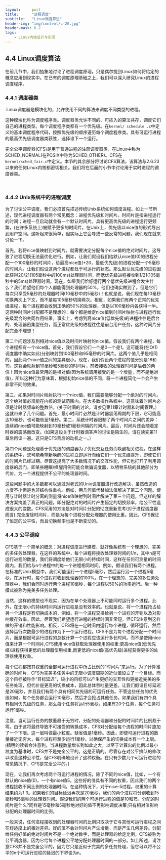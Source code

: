 ```yaml
---
layout:     post
title:      "进程调度"
subtitle:   "Linux调度算法"
header-img: "img/content/c-20.jpg"
header-mask: 0.2
tags:
    - Linux内核设计与实现
---
```




## 4.4 Linux调度算法

​		在前几节中，我们抽象地讨论了进程调度原理，只是偶尔提到Linux如何将给定的概念应用到现实中。在已有的调度原理基础之上，我们可以深入研究Linux的进程调度程序。

### 4.4.1 调度器类

​		Linux调度器是模块化的，允许使用不同的算法来调度不同类型的进程。

​		这种模块化称为调度程序类。调度器类允许不同的、可插入的算法共存，调度它们自己的进程类型。每个调度程序类都有一个优先级。在`kernel/ schedule .c`中定义的基本调度程序代码，按照优先级的顺序遍历每个调度程序类。具有可运行进程的最高优先级调度器类获胜，选择谁下一个运行。

​		完全公平调度器(CFS)是用于普通进程的注册调度器类，在Linux中称为SCHED_NORMAL(在POSIX中称为SCHED_OTHER)。CFS在`kernel/sched_fair.c`中定义。本节的其余部分将讨论CFS算法，该算法与2.6.23以来的任何Linux内核都密切相关。我们将在后面的小节中讨论用于实时进程的调度器类。

​		

### 4.4.2 Unix系统中的进程调度

​		为了讨论公平调度，我们必须首先描述传统Unix系统如何调度进程。如上一节所述，现代进程调度器有两个常见概念：进程优先级和时间片。时间片是指进程运行的时间；进程一旦启动就会有一个默认时间片。具有更高优先级的进程运行更频繁，(在许多系统上)被赋予更多的时间片。在Unix上，优先级以nice值的形式导出到用户空间。这听起来很简单，但实际上它会导致一些反常的问题，我们现在就来讨论一下。

​		首先，若将nice值映射到时间片，就需要决定分配每个nice值的绝对时间片。这导致了进程切换无法最优化进行。例如，让我们假设我们给默认nice值(0)的进程分配一个100毫秒的时间片，给最高nice值(+20，最低优先级)的进程分配一个5毫秒的时间片。让我们假设这两个进程都处于可运行的状态。那么默认优先级的进程因此获得20/21(105毫秒中的100ms)处理器时间，而低优先级进程接收到1/21(105毫秒中的5ms)处理器时间。现在，如果我们恰好运行两个低优先级进程会发生什么？我们希望他们每个人都能得到处理器的50%，他们也确实做到了。但是它们每次只享受5毫秒的处理器时间(10毫秒中的5毫秒)！也就是说，我们现在每10毫秒切换两次上下文，而不是每105毫秒切换两次。相反，如果我们有两个正常的优先级进程，每个进程都会收到正确的50%的处理器，但是以100毫秒内各获得一半。这两种时间片分配都不是理想的；每个都是给定nice值到时间片映射与进程运行优先级混合的共同作用结果。事实上，考虑到高nice值(低优先级)的进程往往是后台的、处理器密集型任务，而正常优先级的进程往往是前台用户任务，这种时间片分配完全不理想！

​		第二个问题涉及到相对nice值以及时间片映射的nice值。假设我们有两个进程，每个进程都有一个nice值。首先，我们假设它们一个是0一个是1。这可能将(在O(1)调度器中确实如此)分别映射到100毫秒和95毫秒的时间片。这两个值几乎是相同的，因此两个nice值之间的差异很小。现在，我们假设两个进程的值分别是18和19。这将会映射到10毫秒和5毫秒的时间片，前者接收的处理器时间是后者的两倍！因为nice值最常用的是相对值(因为系统调用接受的是一个增量，而不是绝对值)，所以这种行为意味着，根据初始nice值的不同，将一个进程简化一个会产生非常不同的效果。

​		第三，如果对时间片映射执行一个nice值，我们需要能够分配一个绝对的时间片。这个绝对值必须能在内核的测试范围内。在大多数操作系统中，这意味着时间片必须是计时器频率的整数倍。(关于时间的讨论，请参见第11章计时器和时间管理。)这就带来了几个问题。首先，最小时间片必然是计时器震荡周期的下限，它可能高达10毫秒，也可能低至1毫秒。第二，系统计时器限制了两个时间片之间的差异：连续的nice值可能映射到10毫秒或1毫秒间隔的时间片。最后，时间片还会随着定时器的震荡而改变。(如果这段关于计时器滴答声的讨论是陌生的，请在读完第11章后再读一遍。这只是CFS背后的动机之一。)

​		第四个问题是处理基于优先级的调度器为了优化交互任务而唤醒相关进程。在这样的系统中，您可能希望新唤醒的进程立即运行而给它们一个优先级提升，即使它们的时间片已经过期。尽管这提高了大多数情况下的交互性能，但它也打开了利用调度器的后门，即某些睡眠/唤醒用例可能会欺骗调度器，以牺牲系统的其他部分为代价，为一个进程提供不公平的处理器时间。

​		这些问题中的大多数都可以通过对老式的Unix调度器进行改造解决，虽然改造的力度不小但是也非结构性重构。例如，用几何值代替加法值解决了第二个问题。使用与计时器计时分离的测量将nice值映射到时间片解决了第三个问题。但这样的解决方案掩盖了真正的问题，即分配绝对的时间片产生恒定的切换频率，给公平性造成很大的变数。CFS采用的方法是对时间片分配的彻底重新思考(对于进程调度器而言):完全废除时间片，而是为每个进程分配处理器的使用比重。因此，CFS保证了恒定的公平性，而且切换频率也是不断变动的。

### 4.4.3 公平调度

​		CFS基于一个简单的概念：对进程调度进行建模，就好像系统有一个理想的、完美的多任务处理器。在这样的系统中，每个进程将接收处理器时间的1/n，其中n是可运行进程的数量，我们将调度给他们无限小的持续时间，这样在任何可测量的时间段内，我们给与n个进程中的每一个进程相同时间。例如，假设我们有两个进程。在标准的Unix模型中，我们可能运行一个进程5毫秒，然后运行另一个进程5毫秒。在运行时，每个进程将收到处理器的100%。在一个理想的、完美的多任务处理器中，我们会同时运行两个进程10毫秒，每个进程以50%的功率运行。后一种模式被称为完美多任务处理。

​		当然，这样的模型也不现实，因为在单个处理器上不可能同时运行多个进程。此外，在无限小的持续时间内运行进程是没有效率的。也就是说，将一个进程抢占给另一个进程是有切换成本的，例如，将一个进程交换给另一个进程的开销以及对影响缓存效率。因此，尽管我们希望运行进程的持续时间非常短，但CFS注意到这样做的开销和性能影响。相反，CFS将在一定时间内运行每个进程，循环运行，然后选择运行次数最少的进程作为下一个运行进程。CFS不是为每个进程分配一个时间片，而是根据可运行进程的总数计算一个进程应该运行多长时间。而不是使用nice值来计算一个时间片,CFS使用nice值获取处理器使用的权重:更高nice值(低优先级)进程获得更低的处理器使用权重,而更低的nice值(高优先级)进程获得更多的处理器使用权重。

​		每个进程都按其权重的全部可运行进程中所占比例的“时间片”来运行。为了计算准确的时间片，CFS为完美多任务中的无限小调度周期的近似值设立了一个目标。而这个目标被称作“目标延迟”，较小的目标可以产生更好的交互性和更接近完美的多任务处理，但代价是更高的切换成本，因此总体吞吐量更差。让我们假设目标延迟是20毫秒，并且我们有两个具有相同优先级的可运行任务。不管这些任务的优先级如何，每个任务都会运行10毫秒，然后才会抢占其他任务。如果我们有四个具有相同优先级的任务，那么每个任务将运行5毫秒。如果有20个任务，每个任务将运行1毫秒。

​		注意，当可运行任务的数量趋于无穷时，分配的处理器和分配的时间片的比例趋于零。由于这将最终导致不可接受的转换成本，CFS对分配给每个流程的时间片施加了一个下限。这一层叫做最小粒度。缺省值是1毫秒。因此，即使可运行进程的数量接近无穷大，每个进程将至少运行1毫秒，以确保产生的切换成本有一个上限。(精明的读者会注意到，当进程数量增长到如此之大，以至于计算出的比例以最小粒度为基准时，CFS并不是完全公平的。这是正确的。尽管存在对公平排队的修改以改善这种公平性，但CFS明确地设计了这种权衡。在只有少数几个可运行进程的常见情况下，CFS是完全公平的。)

​		现在，让我们再次考虑两个可运行进程的情况，除了不同的nice值，比如，一个有默认的nice值(0)，一个有nice值5。这些好的值具有不同的权重，因此我们的两个进程接收不同比例的处理器时间。在这种情况下，对于nice-5过程，权重的计算结果约为1 3。如果我们的目标延迟再次是20毫秒，我们的两个进程将分别收到15毫秒和5毫秒的处理器时间。假设我们的两个可运行进程的值是10和15。分配的时间片是什么?同样是15毫秒和5毫秒绝对好的值不再影响调度决策;只有相对值影响分配的处理器时间的比例。

​		一般来说，任何进程接收到的处理器时间的比例只取决于它与其他可运行进程之间在舒适度上的相对差异。好的值不会对时间片产生增量，而是产生几何差异。分配给任何好值的绝对时间片不是一个绝对数字，而是处理器的给定比例。CFS被称为公平调度器，因为它给每个进程公平地分配处理器时间的一部分。如上所述，请注意CFS并不是完全公平的，因为它只是近似于完美的多任务处理，但它可以将不公平的n个可运行进程的延迟的下界设为n。
